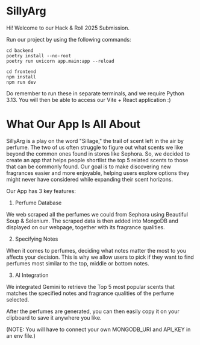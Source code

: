 <h1>SillyArg</h1>

Hi! Welcome to our Hack & Roll 2025 Submission.

Run our project by using the following commands:
```
cd backend
poetry install --no-root
poetry run uvicorn app.main:app --reload
```
```
cd frontend
npm install
npm run dev
```
Do remember to run these in separate terminals, and we require Python 3.13. You will then be able to access our Vite + React application :)

<h1>What Our App Is All About</h1>
SillyArg is a play on the word "Sillage," the trail of scent left in the air by perfume. The two of us often struggle to figure out what scents we like beyond the common ones found in stores like Sephora. So, we decided to create an app that helps people shortlist the top 5 related scents to those that can be commonly found.
Our goal is to make discovering new fragrances easier and more enjoyable, helping users explore options they might never have considered while expanding their scent horizons.

Our App has 3 key features:
1. Perfume Database

We web scraped all the perfumes we could from Sephora using Beautiful Soup & Selenium. The scraped data is then added into MongoDB and displayed on our webpage, together with its fragrance qualities.

2. Specifying Notes

When it comes to perfumes, deciding what notes matter the most to you affects your decision. This is why we allow users to pick if they want to find perfumes most similar to the top, middle or bottom notes.

3. AI Integration

We integrated Gemini to retrieve the Top 5 most popular scents that matches the specified notes and fragrance qualities of the perfume selected.

After the perfumes are generated, you can then easily copy it on your clipboard to save it anywhere you like.

(NOTE: You will have to connect your own MONGODB_URI and API_KEY in an env file.)
